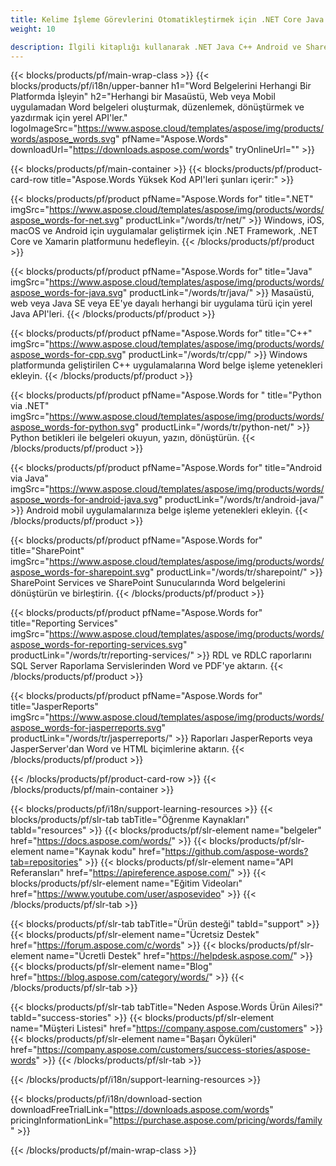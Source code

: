```yaml
---
title: Kelime İşleme Görevlerini Otomatikleştirmek için .NET Core Java ve C++ API 
weight: 10

description: İlgili kitaplığı kullanarak .NET Java C++ Android ve SharePoint'ten Microsoft Word belge biçimlerini Yazma ve Dışa Aktarma'yı okuyun. Dosyaları SSRS ve JasperReports'ta dışa aktarın
---
```


{{< blocks/products/pf/main-wrap-class >}}
{{< blocks/products/pf/i18n/upper-banner h1="Word Belgelerini Herhangi Bir Platformda İşleyin" h2="Herhangi bir Masaüstü, Web veya Mobil uygulamadan Word belgeleri oluşturmak, düzenlemek, dönüştürmek ve yazdırmak için yerel API'ler." logoImageSrc="https://www.aspose.cloud/templates/aspose/img/products/words/aspose_words.svg" pfName="Aspose.Words" downloadUrl="https://downloads.aspose.com/words" tryOnlineUrl="" >}}

{{< blocks/products/pf/main-container >}}
{{< blocks/products/pf/product-card-row title="Aspose.Words Yüksek Kod API'leri şunları içerir:" >}}

{{< blocks/products/pf/product pfName="Aspose.Words for" title=".NET" imgSrc="https://www.aspose.cloud/templates/aspose/img/products/words/aspose_words-for-net.svg" productLink="/words/tr/net/" >}}
Windows, iOS, macOS ve Android için uygulamalar geliştirmek için .NET Framework, .NET Core ve Xamarin platformunu hedefleyin.
{{< /blocks/products/pf/product >}}

{{< blocks/products/pf/product pfName="Aspose.Words for" title="Java" imgSrc="https://www.aspose.cloud/templates/aspose/img/products/words/aspose_words-for-java.svg" productLink="/words/tr/java/" >}}
Masaüstü, web veya Java SE veya EE'ye dayalı herhangi bir uygulama türü için yerel Java API'leri.
{{< /blocks/products/pf/product >}}

{{< blocks/products/pf/product pfName="Aspose.Words for" title="C++" imgSrc="https://www.aspose.cloud/templates/aspose/img/products/words/aspose_words-for-cpp.svg" productLink="/words/tr/cpp/" >}}
Windows platformunda geliştirilen C++ uygulamalarına Word belge işleme yetenekleri ekleyin.
{{< /blocks/products/pf/product >}}

{{< blocks/products/pf/product pfName="Aspose.Words for " title="Python via .NET" imgSrc="https://www.aspose.cloud/templates/aspose/img/products/words/aspose_words-for-python.svg" productLink="/words/tr/python-net/" >}}
Python betikleri ile belgeleri okuyun, yazın, dönüştürün.
{{< /blocks/products/pf/product >}}


{{< blocks/products/pf/product pfName="Aspose.Words for" title="Android via Java" imgSrc="https://www.aspose.cloud/templates/aspose/img/products/words/aspose_words-for-android-java.svg" productLink="/words/tr/android-java/" >}}
Android mobil uygulamalarınıza belge işleme yetenekleri ekleyin.
{{< /blocks/products/pf/product >}}

{{< blocks/products/pf/product pfName="Aspose.Words for" title="SharePoint" imgSrc="https://www.aspose.cloud/templates/aspose/img/products/words/aspose_words-for-sharepoint.svg" productLink="/words/tr/sharepoint/" >}}
SharePoint Services ve SharePoint Sunucularında Word belgelerini dönüştürün ve birleştirin.
{{< /blocks/products/pf/product >}}

{{< blocks/products/pf/product pfName="Aspose.Words for" title="Reporting Services" imgSrc="https://www.aspose.cloud/templates/aspose/img/products/words/aspose_words-for-reporting-services.svg" productLink="/words/tr/reporting-services/" >}}
RDL ve RDLC raporlarını SQL Server Raporlama Servislerinden Word ve PDF'ye aktarın.
{{< /blocks/products/pf/product >}}

{{< blocks/products/pf/product pfName="Aspose.Words for" title="JasperReports" imgSrc="https://www.aspose.cloud/templates/aspose/img/products/words/aspose_words-for-jasperreports.svg" productLink="/words/tr/jasperreports/" >}}
Raporları JasperReports veya JasperServer'dan Word ve HTML biçimlerine aktarın.
{{< /blocks/products/pf/product >}}

{{< /blocks/products/pf/product-card-row >}}
{{< /blocks/products/pf/main-container >}}

{{< blocks/products/pf/i18n/support-learning-resources >}}
{{< blocks/products/pf/slr-tab tabTitle="Öğrenme Kaynakları" tabId="resources" >}}
{{< blocks/products/pf/slr-element name="belgeler" href="https://docs.aspose.com/words/" >}}
{{< blocks/products/pf/slr-element name="Kaynak kodu" href="https://github.com/aspose-words?tab=repositories" >}}
{{< blocks/products/pf/slr-element name="API Referansları" href="https://apireference.aspose.com/" >}}
{{< blocks/products/pf/slr-element name="Eğitim Videoları" href="https://www.youtube.com/user/asposevideo" >}}
{{< /blocks/products/pf/slr-tab >}}

{{< blocks/products/pf/slr-tab tabTitle="Ürün desteği" tabId="support" >}}
{{< blocks/products/pf/slr-element name="Ücretsiz Destek" href="https://forum.aspose.com/c/words" >}}
{{< blocks/products/pf/slr-element name="Ücretli Destek" href="https://helpdesk.aspose.com/" >}}
{{< blocks/products/pf/slr-element name="Blog" href="https://blog.aspose.com/category/words/" >}}
{{< /blocks/products/pf/slr-tab >}}

{{< blocks/products/pf/slr-tab tabTitle="Neden Aspose.Words Ürün Ailesi?" tabId="success-stories" >}}
{{< blocks/products/pf/slr-element name="Müşteri Listesi" href="https://company.aspose.com/customers" >}}
{{< blocks/products/pf/slr-element name="Başarı Öyküleri" href="https://company.aspose.com/customers/success-stories/aspose-words" >}}
{{< /blocks/products/pf/slr-tab >}}

{{< /blocks/products/pf/i18n/support-learning-resources >}}

{{< blocks/products/pf/i18n/download-section downloadFreeTrialLink="https://downloads.aspose.com/words" pricingInformationLink="https://purchase.aspose.com/pricing/words/family" >}}

{{< /blocks/products/pf/main-wrap-class >}}